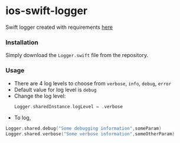 # ios-swift-logger
Swift logger created with requirements [here](http://tools.innominds.com/ideapp/pages/view/cf2363f9d9144aed48927f41958b6dab13e77ba0174bef43b0d7d76958251b72)

### Installation
Simply download the `Logger.swift` file from the repository. 

### Usage

* There are 4 log levels to choose from `verbose`, `info`, `debug`, `error`
* Default value for log level is `debug`
* Change the log level:
    ```swift
    Logger.sharedInstance.logLevel = .verbose

    ```
* To log,
```swift
Logger.shared.debug("Some debugging information",someParam)
Logger.shared.verbose("Some verbose information",someOtherParam)
```

